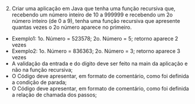 2. Criar uma aplicação em Java que tenha uma função recursiva que, recebendo um número inteiro de 10 a 999999 e recebendo um 2o número inteiro (de 0 a 9), tenha uma função recursiva que apresente quantas vezes o 2o número aparece no primeiro.
- Exemplo1: 1o. Número = 523578; 2o. Número = 5; retorno aparece 2 vezes
- Exemplo2: 1o. Número = 836363; 2o. Número = 3; retorno aparece 3 vezes
- A validação da entrada e do dígito deve ser feito na main da aplicação e não na função recursiva;
- O Código deve apresentar, em formato de comentário, como foi definida a condição de parada;
- O Código deve apresentar, em formato de comentário, como foi definida a relação de chamada dos passos;
